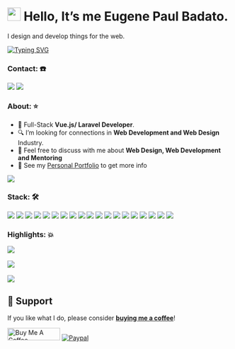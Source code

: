 <h1><img src="https://emojis.slackmojis.com/emojis/images/1531849430/4246/blob-sunglasses.gif?1531849430" width="30"/> Hello, It’s me Eugene Paul Badato.</h1>

I design and develop things for the web. 

[![Typing SVG](https://readme-typing-svg.herokuapp.com?color=EC8A23&lines=I'm+Eugene+Paul+Badato;A+Front-end+Web+Developer;A+UI/UX+Designer;A+Mentor)](https://git.io/typing-svg)

### Contact: :phone:

<a href="mailto: badatoeugenepaulm@gmail.com">
<img src="https://img.shields.io/badge/-badatoeugenepaulm%40gmail.com-7B83EB?&style=for-the-badge&logo=Microsoft-outlook&logoColor=white" ></a> <a href="https://www.linkedin.com/in/eugene-paul-badato-1305751aa/"><img src="https://img.shields.io/badge/badatoeugenepaulm-%230077B5.svg?&style=for-the-badge&logo=linkedin&logoColor=white" ></a> 


### About: :star:

-   💼 Full-Stack <strong>Vue.js/ Laravel Developer</strong>.
-   🔍 I’m looking for connections in <strong>Web Development and Web Design</strong> Industry.
-   💬 Feel free to discuss with me about <strong>Web Design, Web Development and Mentoring</strong>
-   👀 See my [Personal Portfolio](https://eugenebadato.netlify.app/) to get more info

<a href="https://www.linkedin.com/in/eugene-paul-badato-1305751aa/"><img src="https://komarev.com/ghpvc/?username=akocero&style=for-the-badge"></a>

### Stack: 🛠

<img src="https://img.shields.io/badge/javascript%20-%23323330.svg?&style=for-the-badge&logo=javascript&logoColor=%23F7DF1E"> <img src="https://img.shields.io/badge/PHP%20-%23777BB4.svg?&style=for-the-badge&logo=php&logoColor=white"> <img src="https://img.shields.io/badge/react-%2320232a.svg?style=for-the-badge&logo=react&logoColor=%2361DAFB"> <img src="https://img.shields.io/badge/node.js%20-%23008CC1.svg?&style=for-the-badge&logo=node.js&logoColor=white"> <img src="https://img.shields.io/badge/mongodb%20-%2347A248svg?&style=for-the-badge&logo=mongodb&logoColor=white"> <img src="https://img.shields.io/badge/git%20-%23F05032.svg?&style=for-the-badge&logo=git&logoColor=white"/> <img src="https://img.shields.io/badge/bootstrap-%23563D7C.svg?style=for-the-badge&logo=bootstrap&logoColor=white"> <img src="https://img.shields.io/badge/figma-%23F24E1E.svg?style=for-the-badge&logo=figma&logoColor=white&color=323232"> <img src="https://img.shields.io/badge/sass-%ff69b4.svg?style=for-the-badge&logo=sass&logoColor=white&color=F10086">
<img src="https://img.shields.io/badge/typescript-%ff69b4.svg?style=for-the-badge&logo=typescript&logoColor=white&color=2E86C1"> <img src="https://img.shields.io/badge/laravel-%ff69b4.svg?style=for-the-badge&logo=laravel&logoColor=white&color=E74C3C"> <img src="https://img.shields.io/badge/vue-%ff69b4.svg?style=for-the-badge&logo=Vue.js&logoColor=white&color=239B56"> <img src="https://img.shields.io/badge/firebase-%ff69b4.svg?style=for-the-badge&logo=firebase&logoColor=black&color=F4CB28"> <img src="https://img.shields.io/badge/supabase-%ff69b4.svg?style=for-the-badge&logo=supabase&logoColor=white&color=5FC587"> <img src="https://img.shields.io/badge/Csharp-%ff69b4.svg?style=for-the-badge&logo=C%20sharp&logoColor=white&color=2F047F"> <img src="https://img.shields.io/badge/Tailwind-%ff69b4.svg?style=for-the-badge&logo=Tailwind%20CSS&logoColor=white&color=5AB4EB"> <img src="https://img.shields.io/badge/next-%ff69b4.svg?style=for-the-badge&logo=Next.js&logoColor=white&color=000000"> <img src="https://img.shields.io/badge/contentful-%ff69b4.svg?style=for-the-badge&logo=contentful&logoColor=white&color=E85A67"> <img src="https://img.shields.io/badge/strapi-%ff69b4.svg?style=for-the-badge&logo=strapi&logoColor=white&color=121180">



### Highlights: :boom:

<a href="https://www.linkedin.com/in/eugene-paul-badato-1305751aa/">
   <img align="center" src="https://github-readme-streak-stats.herokuapp.com/?user=akocero&theme=dark&date_format=M%20j%5B%2C%20Y%5D" />
</a>
<br /><br />

<a href="https://www.linkedin.com/in/eugene-paul-badato-1305751aa/">
   <img align="center" src="https://github-readme-stats.vercel.app/api?username=akocero&show_icons=true&theme=dark" />
</a>
<br /><br />

<a href="https://www.linkedin.com/in/eugene-paul-badato-1305751aa/">
  <img align="center" src="https://github-readme-stats.vercel.app/api/top-langs/?username=akocero&langs_count=8&layout=compact&theme=dark&hide=html,Tcl" />
</a>

## 🎁 Support

If you like what I do, please consider **[buying me a coffee](https://www.buymeacoffee.com/angelofallaria)**!

<a href="https://www.buymeacoffee.com/eugenebadato" target="_blank"><img src="https://cdn.buymeacoffee.com/buttons/default-orange.png" alt="Buy Me A Coffee" height="28" width="119"></a>
[![Paypal](https://img.shields.io/badge/PayPal-akocero?style=for-the-badge&logo=paypal&logoColor=white)](https://paypal.com/paypalme/eugenebadato)




